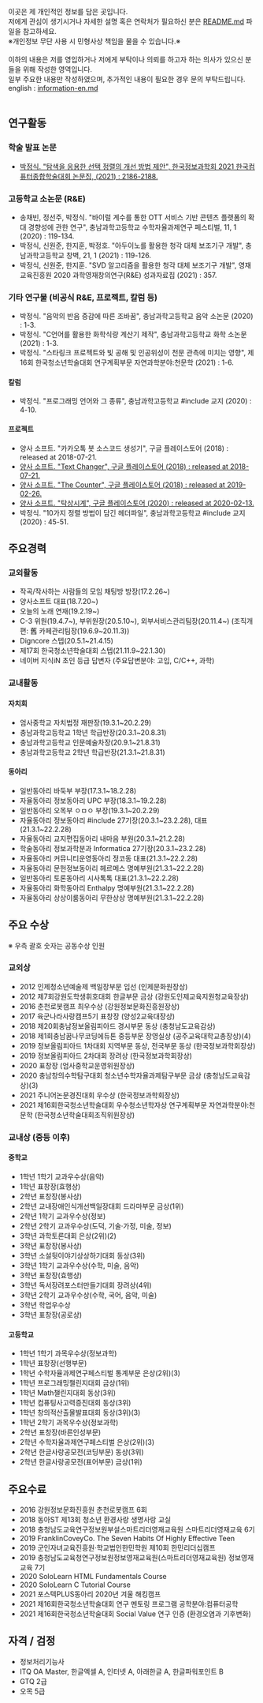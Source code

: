 이곳은 제 개인적인 정보를 담은 곳입니다.<br>
저에게 관심이 생기시거나 자세한 설명 혹은 연락처가 필요하신 분은 [README.md](README.md) 파일을 참고하세요.<br>
※개인정보 무단 사용 시 민형사상 책임을 물을 수 있습니다.※<br><br>
이하의 내용은 저를 영입하거나 저에게 부탁이나 의뢰를 하고자 하는 의사가 있으신 분들을 위해 작성한 영역입니다.<br>
일부 주요한 내용만 작성하였으며, 추가적인 내용이 필요한 경우 문의 부탁드립니다.
<br>english : [information-en.md](information-en.md)<br><br>

## 연구활동
### 학술 발표 논문
* [박정식. "탐색을 응용한 선택 정렬의 개선 방법 제안", 한국정보과학회 2021 한국컴퓨터종합학술대회 논문집, (2021) : 2186-2188.](https://www.dbpia.co.kr/journal/articleDetail?nodeId=NODE10583574)
### 고등학교 소논문 (R&E)
* 송채빈, 정선주, 박정식. "바이럴 계수를 통한 OTT 서비스 기반 콘텐츠 플랫폼의 확대 경향성에 관한 연구", 충남과학고등학교 수학자율과제연구 페스티벌, 11, 1 (2020) : 119-134. 
* 박정식, 신원준, 한지훈, 박정호. "아두이노를 활용한 청각 대체 보조기구 개발", 충남과학고등학교 창벽, 21, 1 (2021) : 119-126.
* 박정식, 신원준, 한지훈. "SVD 알고리즘을 활용한 청각 대체 보조기구 개발", 영재교육진흥원 2020 과학영재창의연구(R&E) 성과자료집 (2021) : 357.
### 기타 연구물 (비공식 R&E, 프로젝트, 칼럼 등)
* 박정식. "음악의 반음 증감에 따른 조바꿈", 충남과학고등학교 음악 소논문 (2020) : 1-3.
* 박정식. "C언어를 활용한 화학식량 계산기 제작", 충남과학고등학교 화학 소논문 (2021) : 1-3.
* 박정식. "스타링크 프로젝트와 빛 공해 및 인공위성이 천문 관측에 미치는 영향", 제16회 한국청소년학술대회 연구계획부문 자연과학분야:천문학 (2021) : 1-6.
#### 칼럼
* 박정식. "프로그래밍 언어와 그 종류", 충남과학고등학교 #include 교지 (2020) : 4-10.
#### 프로젝트
* 양사 소프트. "카카오톡 봇 소스코드 생성기", 구글 플레이스토어 (2018) : released at 2018-07-21.
* [양사 소프트. "Text Changer", 구글 플레이스토어 (2018) : released at 2018-07-21.](https://play.google.com/store/apps/details?id=com.yangsa.app.textchanger)
* [양사 소프트. "The Counter", 구글 플레이스토어 (2018) : released at 2019-02-26.](https://play.google.com/store/apps/details?id=com.yangsa.app.counter)
* [양사 소프트. "탁상시계", 구글 플레이스토어 (2020) : released at 2020-02-13.](https://play.google.com/store/apps/details?id=com.yangsa.app.clock)
* 박정식. "10가지 정렬 방법이 담긴 헤더파일", 충남과학고등학교 #include 교지 (2020) : 45-51.

## 주요경력

### 교외활동
* 작곡/작사하는 사람들의 모임 채팅방 방장(17.2.26~)
* 양사소프트 대표(18.7.20~)
* 오늘의 노래 연재(19.2.19~)
* C-3 위원(19.4.7~), 부위원장(20.5.10~), 외부서비스관리팀장(20.11.4~) (조직개편: 舊 카페관리팀장(19.6.9~20.11.3))
* Digncore 스텝(20.5.1~21.4.15)
* 제17회 한국청소년학술대회 스텝(21.11.9~22.1.30)
* 네이버 지식iN 초인 등급 답변자 (주요답변분야: 고입, C/C++, 과학)

### 교내활동

#### 자치회
* 엄사중학교 자치법정 재판장(19.3.1~20.2.29)
* 충남과학고등학교 1학년 학급반장(20.3.1~20.8.31)
* 충남과학고등학교 인문예술차장(20.9.1~21.8.31)
* 충남과학고등학교 2학년 학급반장(21.3.1~21.8.31)
#### 동아리
* 일반동아리 바둑부 부장(17.3.1~18.2.28)
* 자율동아리 정보동아리 UPC 부장(18.3.1~19.2.28)
* 일반동아리 오목부 ㅇㅁㅇ 부장(19.3.1~20.2.29)
* 자율동아리 정보동아리 #include 27기장(20.3.1~23.2.28), 대표(21.3.1~22.2.28)
* 자율동아리 교지편집동아리 내마음 부원(20.3.1~21.2.28)
* 학술동아리 정보과학분과 Informatica 27기장(20.3.1~23.2.28)
* 자율동아리 커뮤니티운영동아리 정코동 대표(21.3.1~22.2.28)
* 자율동아리 문헌정보동아리 헤르메스 명예부원(21.3.1~22.2.28)
* 일반동아리 토론동아리 시사톡톡 대표(21.3.1~22.2.28)
* 자율동아리 화학동아리 Enthalpy 명예부원(21.3.1~22.2.28)
* 자율동아리 상상이룸동아리 무한상상 명예부원(21.3.1~22.2.28)

## 주요 수상
※ 우측 괄호 숫자는 공동수상 인원

### 교외상
* 2012 인제청소년예술제 백일장부문 입선 (인제문화원장상)
* 2012 제7회강원도학생휘호대회 한글부문 금상 (강원도인제교육지원청교육장상)
* 2016 춘천로봇캠프 최우수상 (강원정보문화진흥원장상)
* 2017 육군나라사랑캠프5기 표창장 (양성2교육대장상)
* 2018 제20회충남정보올림피아드 경시부문 동상 (충청남도교육감상)
* 2018 제1회충남꿈나무코딩에듀톤 중등부문 장영실상 (공주교육대학교총장상)(4)
* 2019 정보올림피아드 1차대회 지역부문 동상, 전국부문 동상 (한국정보과학회장상)
* 2019 정보올림피아드 2차대회 장려상 (한국정보과학회장상)
* 2020 표창장 (엄사중학교운영위원장상)
* 2020 충남창의수학탐구대회 청소년수학자율과제탐구부문 금상 (충청남도교육감상)(3)
* 2021 주니어논문경진대회 우수상 (한국정보과학회장상)
* 2021 제16회한국청소년학술대회 우수청소년학자상 연구계획부문 자연과학분야:천문학 (한국청소년학술대회조직위원장상)

### 교내상 (중등 이후)
#### 중학교
* 1학년 1학기 교과우수상(음악)
* 1학년 표창장(효행상)
* 2학년 표창장(봉사상)
* 2학년 교내장애인식개선백일장대회 드라마부문 금상(1위)
* 2학년 1학기 교과우수상(정보)
* 2학년 2학기 교과우수상(도덕, 기술·가정, 미술, 정보)
* 3학년 과학토론대회 은상(2위)(2)
* 3학년 표창장(봉사상)
* 3학년 소설뒷이야기상상하기대회 동상(3위)
* 3학년 1학기 교과우수상(수학, 미술, 음악)
* 3학년 표창장(효행상)
* 3학년 독서장려포스터만들기대회 장려상(4위)
* 3학년 2학기 교과우수상(수학, 국어, 음악, 미술)
* 3학년 학업우수상
* 3학년 표창장(공로상)
#### 고등학교
* 1학년 1학기 과목우수상(정보과학)
* 1학년 표창장(선행부문)
* 1학년 수학자율과제연구페스티벌 통계부문 은상(2위)(3)
* 1학년 프로그래밍챌린지대회 금상(1위)
* 1학년 Math챌린지대회 동상(3위)
* 1학년 컴퓨팅사고력증진대회 동상(3위)
* 1학년 창의적산출물발표대회 동상(3위)(3)
* 1학년 2학기 과목우수상(정보과학)
* 2학년 표창장(바른인성부문)
* 2학년 수학자율과제연구페스티벌 은상(2위)(3)
* 2학년 한글사랑공모전(코딩부문) 동상(3위)
* 2학년 한글사랑공모전(표어부문) 금상(1위)

## 주요수료
* 2016 강원정보문화진흥원 춘천로봇캠프 6회
* 2018 동아ST 제13회 청소년 환경사랑 생명사랑 교실
* 2018 충청남도교육연구정보원부설스마트리더영재교육원 스마트리더영재교육 6기
* 2019 FranklinCoveyCo. The Seven Habits Of Highly Effective Teen
* 2019 군인자녀교육진흥원·학교법인한민학원 제10회 한민리더십캠프
* 2019 충청남도교육청연구정보원정보영재교육원(스마트리더영재교육원) 정보영재교육 7기
* 2020 SoloLearn HTML Fundamentals Course
* 2020 SoloLearn C Tutorial Course
* 2021 포스텍PLUS동아리 2020년 겨울 해킹캠프
* 2021 제16회한국청소년학술대회 연구 멘토링 프로그램 공학분야:컴퓨터공학
* 2021 제16회한국청소년학술대회 Social Value 연구 인증 (환경오염과 기후변화)

## 자격 / 검정
* 정보처리기능사
* ITQ OA Master, 한글엑셀 A, 인터넷 A, 아래한글 A, 한글파워포인트 B
* GTQ 2급
* 오목 5급
